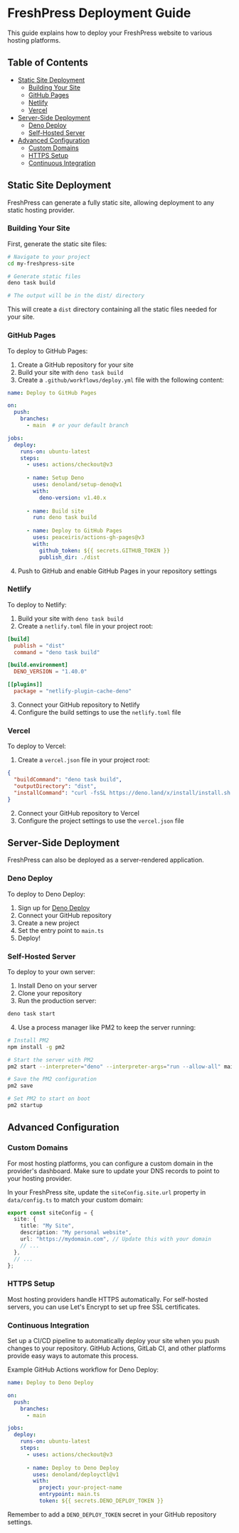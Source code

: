 # FreshPress Deployment Guide

This guide explains how to deploy your FreshPress website to various hosting platforms.

## Table of Contents

- [Static Site Deployment](#static-site-deployment)
  - [Building Your Site](#building-your-site)
  - [GitHub Pages](#github-pages)
  - [Netlify](#netlify)
  - [Vercel](#vercel)
- [Server-Side Deployment](#server-side-deployment)
  - [Deno Deploy](#deno-deploy)
  - [Self-Hosted Server](#self-hosted-server)
- [Advanced Configuration](#advanced-configuration)
  - [Custom Domains](#custom-domains)
  - [HTTPS Setup](#https-setup)
  - [Continuous Integration](#continuous-integration)

## Static Site Deployment

FreshPress can generate a fully static site, allowing deployment to any static hosting provider.

### Building Your Site

First, generate the static site files:

```bash
# Navigate to your project
cd my-freshpress-site

# Generate static files
deno task build

# The output will be in the dist/ directory
```

This will create a `dist` directory containing all the static files needed for your site.

### GitHub Pages

To deploy to GitHub Pages:

1. Create a GitHub repository for your site
2. Build your site with `deno task build`
3. Create a `.github/workflows/deploy.yml` file with the following content:

```yaml
name: Deploy to GitHub Pages

on:
  push:
    branches:
      - main  # or your default branch

jobs:
  deploy:
    runs-on: ubuntu-latest
    steps:
      - uses: actions/checkout@v3
      
      - name: Setup Deno
        uses: denoland/setup-deno@v1
        with:
          deno-version: v1.40.x
          
      - name: Build site
        run: deno task build
        
      - name: Deploy to GitHub Pages
        uses: peaceiris/actions-gh-pages@v3
        with:
          github_token: ${{ secrets.GITHUB_TOKEN }}
          publish_dir: ./dist
```

4. Push to GitHub and enable GitHub Pages in your repository settings

### Netlify

To deploy to Netlify:

1. Build your site with `deno task build`
2. Create a `netlify.toml` file in your project root:

```toml
[build]
  publish = "dist"
  command = "deno task build"

[build.environment]
  DENO_VERSION = "1.40.0"

[[plugins]]
  package = "netlify-plugin-cache-deno"
```

3. Connect your GitHub repository to Netlify
4. Configure the build settings to use the `netlify.toml` file

### Vercel

To deploy to Vercel:

1. Create a `vercel.json` file in your project root:

```json
{
  "buildCommand": "deno task build",
  "outputDirectory": "dist",
  "installCommand": "curl -fsSL https://deno.land/x/install/install.sh | sh"
}
```

2. Connect your GitHub repository to Vercel
3. Configure the project settings to use the `vercel.json` file

## Server-Side Deployment

FreshPress can also be deployed as a server-rendered application.

### Deno Deploy

To deploy to Deno Deploy:

1. Sign up for [Deno Deploy](https://deno.com/deploy)
2. Connect your GitHub repository
3. Create a new project
4. Set the entry point to `main.ts`
5. Deploy!

### Self-Hosted Server

To deploy to your own server:

1. Install Deno on your server
2. Clone your repository
3. Run the production server:

```bash
deno task start
```

4. Use a process manager like PM2 to keep the server running:

```bash
# Install PM2
npm install -g pm2

# Start the server with PM2
pm2 start --interpreter="deno" --interpreter-args="run --allow-all" main.ts

# Save the PM2 configuration
pm2 save

# Set PM2 to start on boot
pm2 startup
```

## Advanced Configuration

### Custom Domains

For most hosting platforms, you can configure a custom domain in the provider's dashboard. Make sure to update your DNS records to point to your hosting provider.

In your FreshPress site, update the `siteConfig.site.url` property in `data/config.ts` to match your custom domain:

```typescript
export const siteConfig = {
  site: {
    title: "My Site",
    description: "My personal website",
    url: "https://mydomain.com", // Update this with your domain
    // ...
  },
  // ...
};
```

### HTTPS Setup

Most hosting providers handle HTTPS automatically. For self-hosted servers, you can use Let's Encrypt to set up free SSL certificates.

### Continuous Integration

Set up a CI/CD pipeline to automatically deploy your site when you push changes to your repository. GitHub Actions, GitLab CI, and other platforms provide easy ways to automate this process.

Example GitHub Actions workflow for Deno Deploy:

```yaml
name: Deploy to Deno Deploy

on:
  push:
    branches:
      - main

jobs:
  deploy:
    runs-on: ubuntu-latest
    steps:
      - uses: actions/checkout@v3
      
      - name: Deploy to Deno Deploy
        uses: denoland/deployctl@v1
        with:
          project: your-project-name
          entrypoint: main.ts
          token: ${{ secrets.DENO_DEPLOY_TOKEN }}
```

Remember to add a `DENO_DEPLOY_TOKEN` secret in your GitHub repository settings. 